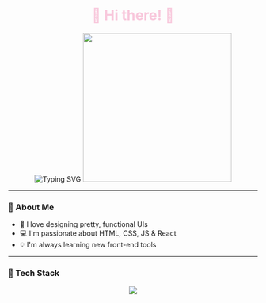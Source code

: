 <div align="center">

<h1 style="color:#F8C8DC;">🌸 Hi there! 🌸</h1>

<img src="https://readme-typing-svg.demolab.com?font=Fira+Code&size=22&duration=3000&pause=1000&color=F8C8DC&center=true&vCenter=true&width=600&lines=Hi!+I'm+Aurora%2C+a+third-year+IT+student.;I+enjoy+UI+design+%26+frontend+development!" alt="Typing SVG" />

<img src="https://media.giphy.com/media/LmNwrBhejkK9EFP504/giphy.gif" width="300" />

</div>

---

### 🧁 About Me

- 🎀 I love designing pretty, functional UIs  
- 💻 I'm passionate about HTML, CSS, JS & React  
- 💡 I'm always learning new front-end tools

---

### 💖 Tech Stack

<div align="center">

<img src="https://skillicons.dev/icons?i=html,css,js,react,figma,bootstrap&theme=light" />

</div>

